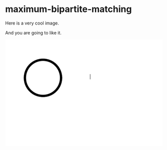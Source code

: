 # maximum-bipartite-matching

Here is a very cool image. 

And you are going to like it. 

![Alt text](resources/img1.png)